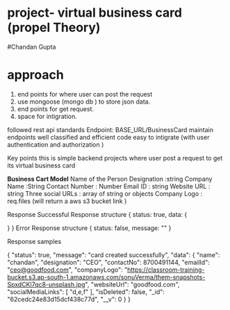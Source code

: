 # project- virtual business card (propel Theory)


#Chandan Gupta 

# approach 

1) end points for where user can post the request
2) use mongoose (mongo db ) to store json data. 
3) end points for get request. 
4) space for intigration. 

followed rest api standards
Endpoint: BASE_URL/BusinessCard
maintain endpoints
well classified and efficient code
easy to intigrate  (with user authentication and authorization ) 


Key points
this is simple backend projects where user post a request to get its virtual business card 




********************Business Cart  Model********************
Name of the Person
Designation :string
Company Name :String 
Contact Number : Number
Email ID : string 
Website URL : string 
Three social URLs : array of string or objects 
Company Logo   :   req.files (will return a aws s3 bucket link )
















Response
Successful Response structure
{
  status: true,
  data: {

  }
}
Error Response structure
{
  status: false,
  message: ""
}

Response samples

{
    "status": true,
    "message": "card created successfully",
    "data": {
        "name": "chandan",
        "designation": "CEO",
        "contactNo": 8700491144,
        "emailId": "ceo@goodfood.com",
        "companyLogo": "https://classroom-training-bucket.s3.ap-south-1.amazonaws.com/sonuVerma/them-snapshots-SpxdCKl7qc8-unsplash.jpg",
        "websiteUrl": "goodfood.com",
        "socialMediaLinks": [
            "d,e,f"
        ],
        "isDeleted": false,
        "_id": "62cedc24e83d15dcf438c77d",
        "__v": 0
    }
}
